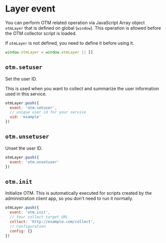 # Layer event

You can perform OTM related operation via JavaScript Array object `otmLayer` that is defined on global (`window`).
This operation is allowed before the OTM collector script is loaded.

If `otmLayer` is not defined, you need to define it before using it.

```js
window.otmLayer = window.otmLayer || []
```

## `otm.setuser`

Set the user ID. 

This is used when you want to collect and summarize the user information used in this service.

```js
otmLayer.push({
  event: 'otm.setuser',
  // unique user id for your service
  uid: 'example'
})
```

## `otm.unsetuser`

Unset the user ID.

```js
otmLayer.push({
  event: 'otm.unsetuser'
})
```

## `otm.init`

Initialize OTM.
This is automatically executed for scripts created by the administration client app, so you don't need to run it normally.

```js
otmLayer.push({
  event: 'otm.init',
  // Your collect target URL
  collect: 'http://example.com/collect',
  // Configuration
  config: {}
})
```
